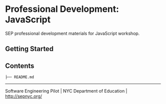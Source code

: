 # Professional Development: JavaScript

SEP professional development materials for JavaScript workshop.

## Getting Started

<!-- TODO: write getting started -->

## Contents

```shell-session
├── README.md
```

- - -

Software Engineering Pilot | NYC Department of Education | http://sepnyc.org/
